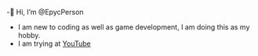 -👋 Hi, I’m @EpycPerson
- I am new to coding as well as game development, I am doing this as my hobby.
- I am trying at [YouTube](https://www.youtube.com/rohanyt)
